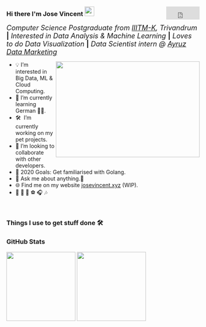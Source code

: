 ### Hi there I'm Jose Vincent <img src="https://media.giphy.com/media/hvRJCLFzcasrR4ia7z/giphy.gif" width="25px"> <iframe align="right" src="http://free.timeanddate.com/clock/i7jgg9cl/n1894/fc111/tt0/tw0/tm1/th1/tb4" frameborder="0" width="87" height="34"></iframe>




 <font size="4.5">_Computer Science Postgraduate from [IIITM-K](https://www.iiitmk.ac.in/), Trivandrum_ **|** _Interested in Data Analysis & Machine Learning_ **|** _Loves to do Data Visualization_ **|** _Data Scientist intern @ [Ayruz Data Marketing](https://ayruz.com/)_</font>

<img align="right" height="250" width="375" alt="" src="https://i.giphy.com/media/l46Cy1rHbQ92uuLXa/giphy.gif" />

- :bulb: I’m interested in Big Data, ML & Cloud Computing.
- 🌱 I’m currently learning German 🤷‍♂️.
- 🛠 &nbsp;I’m currently working on my pet projects.
- 👯 I’m looking to collaborate with other developers.
- 🥅 2020 Goals: Get familiarised with Golang.
- 💬 Ask me about anything.🤝
- 🌐 Find me on my website [josevincent.xyz](https://www.josevincent.xyz) (WIP).
- :yellow_heart: :bicyclist:  :book:  :soccer:  :headphones:  :notes:

 <br />

### Things I use to get stuff done 🛠️


### GitHub Stats

<a><img height="180em" src="https://github-readme-stats.vercel.app/api?username=jose-vincent&show_icons=true&hide_border=true&theme=chartreuse-dark" /></a>
<a><img height="180em" src="https://github-readme-stats.vercel.app/api/top-langs/?username=jose-vincent&show_icons=true&hide_border=true&layout=compact&langs_count=8&theme=chartreuse-dark"/></a>


